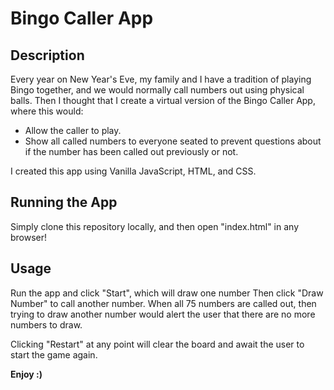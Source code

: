 # Bingo Caller App

## Description
Every year on New Year's Eve, my family and I have a tradition of playing Bingo together, and we would normally call numbers out using physical balls. Then I thought that I create a virtual version of the Bingo Caller App, where this would:
- Allow the caller to play.
- Show all called numbers to everyone seated to prevent questions about if the number has been called out previously or not.

I created this app using Vanilla JavaScript, HTML, and CSS.

## Running the App
Simply clone this repository locally, and then open "index.html" in any browser!

## Usage
Run the app and click "Start", which will draw one number
Then click "Draw Number" to call another number.
When all 75 numbers are called out, then trying to draw another number would alert the user that there are no more numbers to draw.

Clicking "Restart" at any point will clear the board and await the user to start the game again.

**Enjoy :)**
